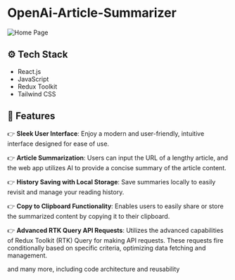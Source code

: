 # OpenAi-Article-Summarizer

![Home Page](https://github.com/Swathika-P/OpenAi-Article-Summarizer/assets/105368712/04ca2dfe-1e8d-4f23-807c-ccc63a35eefd)

## <a name="tech-stack">⚙️ Tech Stack</a>

- React.js
- JavaScript
- Redux Toolkit
- Tailwind CSS

## <a name="features">🔋 Features</a>

👉 **Sleek User Interface**: Enjoy a modern and user-friendly, intuitive interface designed for ease of use.

👉 **Article Summarization**: Users can input the URL of a lengthy article, and the web app utilizes AI to provide a concise summary of the article content.

👉 **History Saving with Local Storage**: Save summaries locally to easily revisit and manage your reading history.

👉 **Copy to Clipboard Functionality**: Enables users to easily share or store the summarized content by copying it to their clipboard.

👉 **Advanced RTK Query API Requests**: Utilizes the advanced capabilities of Redux Toolkit (RTK) Query for making API requests. These requests fire conditionally based on specific criteria, optimizing data fetching and management.

and many more, including code architecture and reusability 
